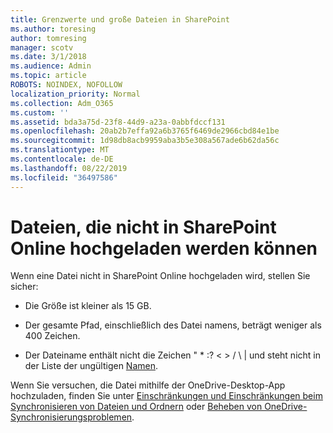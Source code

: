 ```yaml
---
title: Grenzwerte und große Dateien in SharePoint
ms.author: toresing
author: tomresing
manager: scotv
ms.date: 3/1/2018
ms.audience: Admin
ms.topic: article
ROBOTS: NOINDEX, NOFOLLOW
localization_priority: Normal
ms.collection: Adm_O365
ms.custom: ''
ms.assetid: bda3a75d-23f8-44d9-a23a-0abbfdccf131
ms.openlocfilehash: 20ab2b7effa92a6b3765f6469de2966cbd84e1be
ms.sourcegitcommit: 1d98db8acb9959aba3b5e308a567ade6b62da56c
ms.translationtype: MT
ms.contentlocale: de-DE
ms.lasthandoff: 08/22/2019
ms.locfileid: "36497586"
---
```

# <a name="files-that-cant-be-uploaded-to-sharepoint-online"></a>Dateien, die nicht in SharePoint Online hochgeladen werden können

Wenn eine Datei nicht in SharePoint Online hochgeladen wird, stellen Sie sicher:
  
- Die Größe ist kleiner als 15 GB.
    
- Der gesamte Pfad, einschließlich des Datei namens, beträgt weniger als 400 Zeichen.
    
- Der Dateiname enthält nicht die Zeichen " \* :? \< \> / \ | und steht nicht in der Liste der ungültigen [Namen](https://go.microsoft.com/fwlink/?linkid=866430).
    
Wenn Sie versuchen, die Datei mithilfe der OneDrive-Desktop-App hochzuladen, finden Sie unter [Einschränkungen und Einschränkungen beim Synchronisieren von Dateien und Ordnern](http://go.microsoft.com/fwlink/p/?LinkID=717734) oder [Beheben von OneDrive-Synchronisierungsproblemen](https://go.microsoft.com/fwlink/?linkid=866431).
  

